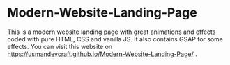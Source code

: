 # Modern-Website-Landing-Page
 This is a modern website landing page with great animations and effects coded with pure HTML, CSS and vanilla JS. It also contains GSAP for some effects. You can visit this website on https://usmandevcraft.github.io/Modern-Website-Landing-Page/ .
 